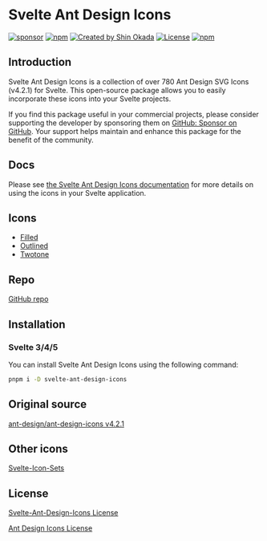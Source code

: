 # Svelte Ant Design Icons

<div class="flex gap-2 my-8">
<a href="https://github.com/sponsors/shinokada" target="_blank"><img src="https://img.shields.io/static/v1?label=Sponsor&message=%E2%9D%A4&logo=GitHub&color=%23fe8e86" alt="sponsor"></a>
<a href="https://www.npmjs.com/package/svelte-ant-design-icons" rel="nofollow" target="_blank"><img src="https://img.shields.io/npm/v/svelte-ant-design-icons" alt="npm"></a>
<a href="https://twitter.com/shinokada" rel="nofollow" target="_blank"><img src="https://img.shields.io/badge/created%20by-@shinokada-4BBAAB.svg" alt="Created by Shin Okada"></a>
<a href="https://opensource.org/licenses/MIT" rel="nofollow" target="_blank"><img src="https://img.shields.io/github/license/shinokada/svelte-ant-design-icons" alt="License"></a>
<a href="https://www.npmjs.com/package/svelte-ant-design-icons" rel="nofollow" target="_blank"><img src="https://img.shields.io/npm/dw/svelte-ant-design-icons.svg" alt="npm"></a>
</div>

## Introduction

Svelte Ant Design Icons is a collection of over 780 Ant Design SVG Icons (v4.2.1) for Svelte. This open-source package allows you to easily incorporate these icons into your Svelte projects.

If you find this package useful in your commercial projects, please consider supporting the developer by sponsoring them on [GitHub: Sponsor on GitHub](https://github.com/sponsors/shinokada). Your support helps maintain and enhance this package for the benefit of the community.

## Docs

Please see [the Svelte Ant Design Icons documentation](https://svelte-ant-design-icons.codewithshin.com/) for more details on using the icons in your Svelte application.

## Icons

- [Filled](https://svelte-ant-design-icons.codewithshin.com/filled)
- [Outlined](https://svelte-ant-design-icons.codewithshin.com/outlined)
- [Twotone](https://svelte-ant-design-icons.codewithshin.com/twotone)

## Repo

[GitHub repo](https://github.com/shinokada/svelte-ant-design-icons)

## Installation

### Svelte 3/4/5

You can install Svelte Ant Design Icons using the following command:

```sh
pnpm i -D svelte-ant-design-icons
```

## Original source

[ant-design/ant-design-icons v4.2.1](https://github.com/ant-design/ant-design-icons/tree/master/packages/icons-svg)

## Other icons

[Svelte-Icon-Sets](https://svelte-svg-icons.codewithshin.com/)

## License

[Svelte-Ant-Design-Icons License](https://github.com/ant-design/ant-design-icons/LICENSE)

[Ant Design Icons License](https://github.com/ant-design/ant-design-icons/blob/master/LICENSE)
